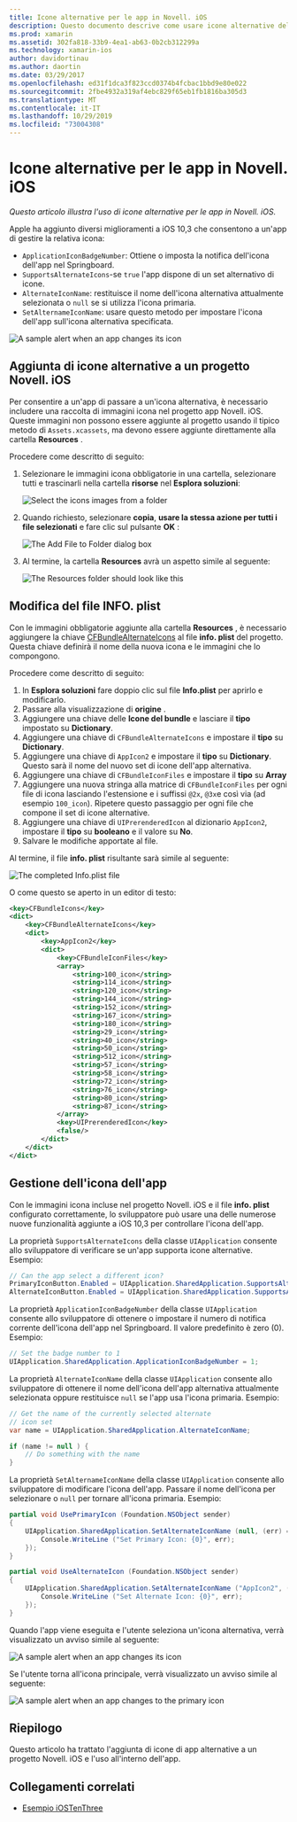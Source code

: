 ```yaml
---
title: Icone alternative per le app in Novell. iOS
description: Questo documento descrive come usare icone alternative dell'app in Novell. iOS. Viene illustrato come aggiungere queste icone a un progetto Novell. iOS, come modificare il file INFO. plist e come gestire l'icona dell'app a livello di codice.
ms.prod: xamarin
ms.assetid: 302fa818-33b9-4ea1-ab63-0b2cb312299a
ms.technology: xamarin-ios
author: davidortinau
ms.author: daortin
ms.date: 03/29/2017
ms.openlocfilehash: ed31f1dca3f823ccd0374b4fcbac1bbd9e80e022
ms.sourcegitcommit: 2fbe4932a319af4ebc829f65eb1fb1816ba305d3
ms.translationtype: MT
ms.contentlocale: it-IT
ms.lasthandoff: 10/29/2019
ms.locfileid: "73004308"
---
```

# <a name="alternate-app-icons-in-xamarinios"></a>Icone alternative per le app in Novell. iOS

_Questo articolo illustra l'uso di icone alternative per le app in Novell. iOS._

Apple ha aggiunto diversi miglioramenti a iOS 10,3 che consentono a un'app di gestire la relativa icona:

- `ApplicationIconBadgeNumber`: Ottiene o imposta la notifica dell'icona dell'app nel Springboard.
- `SupportsAlternateIcons`-se `true` l'app dispone di un set alternativo di icone.
- `AlternateIconName`: restituisce il nome dell'icona alternativa attualmente selezionata o `null` se si utilizza l'icona primaria.
- `SetAlternameIconName`: usare questo metodo per impostare l'icona dell'app sull'icona alternativa specificata.

![](alternate-app-icons-images/icons04.png "A sample alert when an app changes its icon")

<a name="Adding-Alternate-Icons" />

## <a name="adding-alternate-icons-to-a-xamarinios-project"></a>Aggiunta di icone alternative a un progetto Novell. iOS

Per consentire a un'app di passare a un'icona alternativa, è necessario includere una raccolta di immagini icona nel progetto app Novell. iOS. Queste immagini non possono essere aggiunte al progetto usando il tipico metodo di `Assets.xcassets`, ma devono essere aggiunte direttamente alla cartella **Resources** .

Procedere come descritto di seguito:

1. Selezionare le immagini icona obbligatorie in una cartella, selezionare tutti e trascinarli nella cartella **risorse** nel **Esplora soluzioni**:

    ![](alternate-app-icons-images/icons00.png "Select the icons images from a folder")

2. Quando richiesto, selezionare **copia**, **usare la stessa azione per tutti i file selezionati** e fare clic sul pulsante **OK** :

    ![](alternate-app-icons-images/icons02.png "The Add File to Folder dialog box")

3. Al termine, la cartella **Resources** avrà un aspetto simile al seguente:

    ![](alternate-app-icons-images/icons01.png "The Resources folder should look like this")

<a name="Modifying-the-Info.plist-File" />

## <a name="modifying-the-infoplist-file"></a>Modifica del file INFO. plist

Con le immagini obbligatorie aggiunte alla cartella **Resources** , è necessario aggiungere la chiave [CFBundleAlternateIcons](https://developer.apple.com/library/content/documentation/General/Reference/InfoPlistKeyReference/Articles/CoreFoundationKeys.html#//apple_ref/doc/uid/TP40009249-SW13) al file **info. plist** del progetto. Questa chiave definirà il nome della nuova icona e le immagini che lo compongono.

Procedere come descritto di seguito:

1. In **Esplora soluzioni** fare doppio clic sul file **Info.plist** per aprirlo e modificarlo.
2. Passare alla visualizzazione di **origine** .
3. Aggiungere una chiave delle **Icone del bundle** e lasciare il **tipo** impostato su **Dictionary**.
4. Aggiungere una chiave di `CFBundleAlternateIcons` e impostare il **tipo** su **Dictionary**.
5. Aggiungere una chiave di `AppIcon2` e impostare il **tipo** su **Dictionary**. Questo sarà il nome del nuovo set di icone dell'app alternativa.
6. Aggiungere una chiave di `CFBundleIconFiles` e impostare il **tipo** su **Array**
7. Aggiungere una nuova stringa alla matrice di `CFBundleIconFiles` per ogni file di icona lasciando l'estensione e i suffissi `@2x`, `@3x`e così via (ad esempio `100_icon`). Ripetere questo passaggio per ogni file che compone il set di icone alternative.
8. Aggiungere una chiave di `UIPrerenderedIcon` al dizionario `AppIcon2`, impostare il **tipo** su **booleano** e il valore su **No**.
9. Salvare le modifiche apportate al file.

Al termine, il file **info. plist** risultante sarà simile al seguente:

![](alternate-app-icons-images/icons03.png "The completed Info.plist file")

O come questo se aperto in un editor di testo:

```xml
<key>CFBundleIcons</key>
<dict>
    <key>CFBundleAlternateIcons</key>
    <dict>
        <key>AppIcon2</key>
        <dict>
            <key>CFBundleIconFiles</key>
            <array>
                <string>100_icon</string>
                <string>114_icon</string>
                <string>120_icon</string>
                <string>144_icon</string>
                <string>152_icon</string>
                <string>167_icon</string>
                <string>180_icon</string>
                <string>29_icon</string>
                <string>40_icon</string>
                <string>50_icon</string>
                <string>512_icon</string>
                <string>57_icon</string>
                <string>58_icon</string>
                <string>72_icon</string>
                <string>76_icon</string>
                <string>80_icon</string>
                <string>87_icon</string>
            </array>
            <key>UIPrerenderedIcon</key>
            <false/>
        </dict>
    </dict>
</dict>
```

<a name="Managing-the-Apps-Icon" />

## <a name="managing-the-apps-icon"></a>Gestione dell'icona dell'app 

Con le immagini icona incluse nel progetto Novell. iOS e il file **info. plist** configurato correttamente, lo sviluppatore può usare una delle numerose nuove funzionalità aggiunte a iOS 10,3 per controllare l'icona dell'app.

La proprietà `SupportsAlternateIcons` della classe `UIApplication` consente allo sviluppatore di verificare se un'app supporta icone alternative. Esempio:

```csharp
// Can the app select a different icon?
PrimaryIconButton.Enabled = UIApplication.SharedApplication.SupportsAlternateIcons;
AlternateIconButton.Enabled = UIApplication.SharedApplication.SupportsAlternateIcons;
```

La proprietà `ApplicationIconBadgeNumber` della classe `UIApplication` consente allo sviluppatore di ottenere o impostare il numero di notifica corrente dell'icona dell'app nel Springboard. Il valore predefinito è zero (0). Esempio:

```csharp
// Set the badge number to 1
UIApplication.SharedApplication.ApplicationIconBadgeNumber = 1;
```

La proprietà `AlternateIconName` della classe `UIApplication` consente allo sviluppatore di ottenere il nome dell'icona dell'app alternativa attualmente selezionata oppure restituisce `null` se l'app usa l'icona primaria. Esempio:

```csharp
// Get the name of the currently selected alternate
// icon set
var name = UIApplication.SharedApplication.AlternateIconName;

if (name != null ) {
    // Do something with the name
}
```

La proprietà `SetAlternameIconName` della classe `UIApplication` consente allo sviluppatore di modificare l'icona dell'app. Passare il nome dell'icona per selezionare o `null` per tornare all'icona primaria. Esempio:

```csharp
partial void UsePrimaryIcon (Foundation.NSObject sender)
{
    UIApplication.SharedApplication.SetAlternateIconName (null, (err) => {
        Console.WriteLine ("Set Primary Icon: {0}", err);
    });
}

partial void UseAlternateIcon (Foundation.NSObject sender)
{
    UIApplication.SharedApplication.SetAlternateIconName ("AppIcon2", (err) => {
        Console.WriteLine ("Set Alternate Icon: {0}", err);
    });
}
```

Quando l'app viene eseguita e l'utente seleziona un'icona alternativa, verrà visualizzato un avviso simile al seguente:

![](alternate-app-icons-images/icons04.png "A sample alert when an app changes its icon")

Se l'utente torna all'icona principale, verrà visualizzato un avviso simile al seguente:

![](alternate-app-icons-images/icons05.png "A sample alert when an app changes to the primary icon")

<a name="Summary" />

## <a name="summary"></a>Riepilogo

Questo articolo ha trattato l'aggiunta di icone di app alternative a un progetto Novell. iOS e l'uso all'interno dell'app.

## <a name="related-links"></a>Collegamenti correlati

- [Esempio iOSTenThree](https://docs.microsoft.com/samples/xamarin/ios-samples/ios10-iostenthree/)

